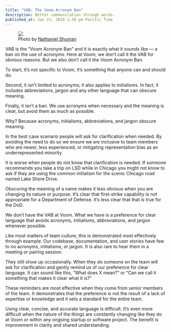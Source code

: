 ```yaml
---
title: "VAB: The Voom Acronym Ban"
description: Better communication through words.
published_at: Jan 23, 2019 1:30 pm Pacific Time
---
```


<figure>
  <img class='maxw-full' src='/img/articles/nathaniel-shuman-vZvNSeXzmwY-unsplash.jpg'>
  <figcaption class='font-body-3xs'>
    Photo by <a href='https://unsplash.com/@nshuman1291'>Nathaniel Shuman</a>
  </figcaption>
</figure>

VAB is the “Voom Acronym Ban” and it is exactly what it sounds like — a ban on
the use of acronyms. Here at Voom, we don’t call it the VAB for obvious
reasons. But we also don’t call it the Voom Acronym Ban.

To start, it’s not specific to Voom, it’s something that anyone can and should
do.

Second, it isn’t limited to acronyms; it also applies to initialisms. In fact,
it includes abbreviations, jargon and any other language that can obscure
meaning.

Finally, it isn’t a ban. We use acronyms when necessary and the meaning is
clear, but avoid them as much as possible.

Why? Because acronyms, initialisms, abbreviations, and jargon obscure meaning.

In the best case scenario people will ask for clarification when needed. By
avoiding the need to do so we ensure we are inclusive to team members who are
newer, less experienced, or mitigating representation bias as an
underrepresented minority.

It is worse when people do not know that clarification is needed. If someone
recommends you take a trip on LSD while in Chicago you might not know to ask if
they are using the common initialism for the scenic Chicago road named Lake
Shore Drive.

Obscuring the meaning of a name makes it less obvious when you are changing its
nature or purpose. It’s clear that first-strike capability is not appropriate
for a Department of Defense. It’s less clear that that is true for the DoD.

We don’t have the VAB at Voom. What we have is a preference for clear language
that avoids acronyms, initialisms, abbreviations, and jargon whenever possible.

Like most matters of team culture, this is demonstrated most effectively
through example. Our codebase, documentation, and user stories have few to no
acronyms, initialisms, or jargon. It is also rare to hear them in a meeting or
pairing session.

They still show up occasionally. When they do someone on the team will ask for
clarification and gently remind us of our preference for clear language. It can
sound like this, “What does X mean?” or “Can we call it something that makes it
clear what it is?”

These reminders are most effective when they come from senior members of the
team. It demonstrates that the preference is not the result of a lack of
expertise or knowledge and it sets a standard for the entire team.

Using clear, concise, and accurate language is difficult. It’s even more
difficult when the nature of the things are constantly changing like they do at
Voom or within any ongoing startup or software project. The benefit is
improvement in clarity and shared understanding.
